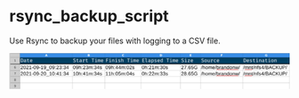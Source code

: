 # rsync_backup_script

Use Rsync to backup your files with logging to a CSV file.

![screenshot.png](screenshot.png)

